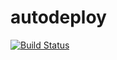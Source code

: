 # autodeploy

[![Build Status](https://travis-ci.org/oleg-kipling/autodeploy.svg?branch=master)](https://travis-ci.org/oleg-kipling/autodeploy)
